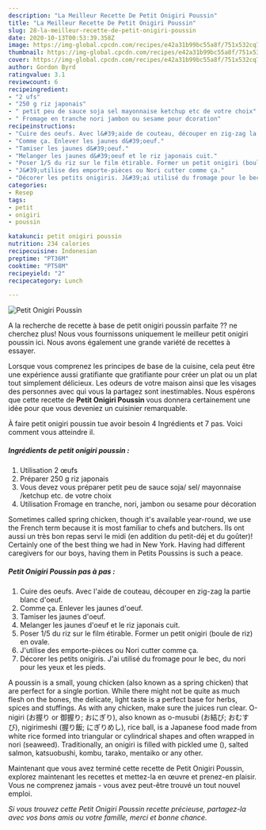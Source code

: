 ```yaml
---
description: "La Meilleur Recette De Petit Onigiri Poussin"
title: "La Meilleur Recette De Petit Onigiri Poussin"
slug: 28-la-meilleur-recette-de-petit-onigiri-poussin
date: 2020-10-13T00:53:39.358Z
image: https://img-global.cpcdn.com/recipes/e42a31b99bc55a8f/751x532cq70/petit-onigiri-poussin-photo-principale-de-la-recette.jpg
thumbnail: https://img-global.cpcdn.com/recipes/e42a31b99bc55a8f/751x532cq70/petit-onigiri-poussin-photo-principale-de-la-recette.jpg
cover: https://img-global.cpcdn.com/recipes/e42a31b99bc55a8f/751x532cq70/petit-onigiri-poussin-photo-principale-de-la-recette.jpg
author: Gordon Byrd
ratingvalue: 3.1
reviewcount: 6
recipeingredient:
- "2 ufs"
- "250 g riz japonais"
- " petit peu de sauce soja sel mayonnaise ketchup etc de votre choix"
- " Fromage en tranche nori jambon ou sesame pour dcoration"
recipeinstructions:
- "Cuire des oeufs. Avec l&#39;aide de couteau, découper en zig-zag la partie blanc d&#39;oeuf."
- "Comme ça. Enlever les jaunes d&#39;oeuf."
- "Tamiser les jaunes d&#39;oeuf."
- "Melanger les jaunes d&#39;oeuf et le riz japonais cuit."
- "Poser 1/5 du riz sur le film étirable. Former un petit onigiri (boule de riz) en ovale."
- "J&#39;utilise des emporte-pièces ou Nori cutter comme ça."
- "Décorer les petits onigiris. J&#39;ai utilisé du fromage pour le bec, du nori pour les yeux et les pieds."
categories:
- Resep
tags:
- petit
- onigiri
- poussin

katakunci: petit onigiri poussin 
nutrition: 234 calories
recipecuisine: Indonesian
preptime: "PT36M"
cooktime: "PT58M"
recipeyield: "2"
recipecategory: Lunch

---
```



![Petit Onigiri Poussin](https://img-global.cpcdn.com/recipes/e42a31b99bc55a8f/751x532cq70/petit-onigiri-poussin-photo-principale-de-la-recette.jpg)

A la recherche de recette à base de petit onigiri poussin parfaite ?? ne cherchez plus! Nous vous fournissons uniquement le meilleur petit onigiri poussin ici. Nous avons également une grande variété de recettes à essayer.

Lorsque vous comprenez les principes de base de la cuisine, cela peut être une expérience aussi gratifiante que gratifiante pour créer un plat ou un plat tout simplement délicieux. Les odeurs de votre maison ainsi que les visages des personnes avec qui vous la partagez sont inestimables. Nous espérons que cette recette de <strong> Petit Onigiri Poussin </strong> vous donnera certainement une idée pour que vous deveniez un cuisinier remarquable.

<!--inarticleads1-->

À faire petit onigiri poussin tue avoir besoin 4 Ingrédients et 7 pas. Voici comment vous atteindre il.

##### Ingrédients de petit onigiri poussin :

1. Utilisation 2 œufs
1. Préparer 250 g riz japonais
1. Vous devez vous préparer  petit peu de sauce soja/ sel/ mayonnaise /ketchup etc. de votre choix
1. Utilisation  Fromage en tranche, nori, jambon ou sesame pour décoration


Sometimes called spring chicken, though it&#39;s available year-round, we use the French term because it is most familiar to chefs and butchers. Ils ont aussi un très bon repas servi le midi (en addition du petit-déj et du goûter)! Certainly one of the best thing we had in New York. Having had different caregivers for our boys, having them in Petits Poussins is such a peace. 

<!--inarticleads2-->

##### Petit Onigiri Poussin pas à pas :

1. Cuire des oeufs. Avec l&#39;aide de couteau, découper en zig-zag la partie blanc d&#39;oeuf.
1. Comme ça. Enlever les jaunes d&#39;oeuf.
1. Tamiser les jaunes d&#39;oeuf.
1. Melanger les jaunes d&#39;oeuf et le riz japonais cuit.
1. Poser 1/5 du riz sur le film étirable. Former un petit onigiri (boule de riz) en ovale.
1. J&#39;utilise des emporte-pièces ou Nori cutter comme ça.
1. Décorer les petits onigiris. J&#39;ai utilisé du fromage pour le bec, du nori pour les yeux et les pieds.


A poussin is a small, young chicken (also known as a spring chicken) that are perfect for a single portion. While there might not be quite as much flesh on the bones, the delicate, light taste is a perfect base for herbs, spices and stuffings. As with any chicken, make sure the juices run clear. O-nigiri (お握り or 御握り; おにぎり), also known as o-musubi (お結び; おむすび), nigirimeshi (握り飯; にぎりめし), rice ball, is a Japanese food made from white rice formed into triangular or cylindrical shapes and often wrapped in nori (seaweed). Traditionally, an onigiri is filled with pickled ume (), salted salmon, katsuobushi, kombu, tarako, mentaiko or any other. 

<!--inarticleads1-->

<p>
Maintenant que vous avez terminé cette recette de Petit Onigiri Poussin, explorez maintenant les recettes et mettez-la en œuvre et prenez-en plaisir. Vous ne comprenez jamais - vous avez peut-être trouvé un tout nouvel emploi.
</p>

<p>
<i>Si vous trouvez cette Petit Onigiri Poussin recette précieuse, partagez-la avec vos bons amis ou votre famille, merci et bonne chance.</i>
</p>
